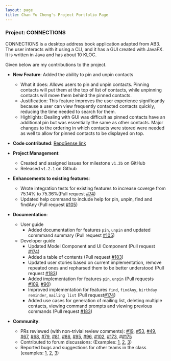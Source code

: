 ```yaml
---
layout: page
title: Chan Yu Cheng's Project Portfolio Page
---
```


### Project: CONNECTIONS

CONNECTIONS is a desktop address book application adapted from AB3. The user interacts with it using a CLI, and it has a GUI created with JavaFX. It is written in Java and has about 10 KLOC.

Given below are my contributions to the project.

* **New Feature**: Added the ability to pin and unpin contacts
  * What it does: Allows users to pin and unpin contacts. Pinning contacts will put them at the top of list of contacts, while unpinning contacts will move them behind the pinned contacts.
  * Justification: This feature improves the user experience significantly because a user can view frequently contacted contacts quickly, reducing the time needed to search for them.
  * Highlights: Dealing with GUI was difficult as pinned contacts have an additional pin but was essentially the same as other contacts. Major changes to the ordering in which contacts were stored were needed as well to allow for pinned contacts to be displayed on top.

* **Code contributed**: [RepoSense link](https://nus-cs2103-ay2122s1.github.io/tp-dashboard/?search=&sort=groupTitle&sortWithin=title&timeframe=commit&mergegroup=&groupSelect=groupByRepos&breakdown=true&checkedFileTypes=docs~functional-code~test-code~other&since=2021-09-17&tabOpen=true&tabType=authorship&zFR=false&tabAuthor=yucheng11122017&tabRepo=AY2122S1-CS2103-F09-4%2Ftp%5Bmaster%5D&authorshipIsMergeGroup=false&authorshipFileTypes=docs~functional-code~test-code&authorshipIsBinaryFileTypeChecked=false)

* **Project Management**: 
  * Created and assigned issues for milestone `v1.2b` on GitHub
  * Released `v1.2.1` on Github

* **Enhancements to existing features**:
  * Wrote integration tests for existing features to increase coverge from 75.14% to 75.36%(Pull request [\#74]())
  * Updated help command to include help for pin, unpin, find and findAny (Pull request [\#105]())

* **Documentation**:
    * User guide
        * Added documentation for features `pin`, `unpin` and updated commmand summary (Pull request [\#105]())
    * Developer guide 
        * Updated Model Component and UI Component (Pull request [\#174]())
        * Added a table of contents (Pull request [\#183]())
        * Updated user stories based on current implementation, remove repeated ones and repharsed them to be better understood (Pull request [\#183]()) 
        * Added implementation for features `pin`, `unpin` (Pull requests [\#109](), [\#90]())
        * Improved implementation for features `find`, `findAny`, `birthday reminder`, `mailing list` (Pull request[\#174]())
        * Added use cases for generation of mailing list, deleting multiple contacts, viewing command prompts and viewing previous commands (Pull request [\#183]())
          
* **Community**: 
  * PRs reviewed (with non-trivial review comments): [\#19](), [\#53](), [\#49](), [\#67](), [\#68](), [\#79](), [\#81](), [\#86](), [\#95](), [\#96](), [\#102](), [\#173](), #[\#175]()
  * Contributed to forum discussions: (Examples: [1](https://github.com/nus-cs2103-AY2122S1/forum/issues/185), [2](https://github.com/nus-cs2103-AY2122S1/forum/issues/81#issuecomment-905234382), [3](https://github.com/nus-cs2103-AY2122S1/forum/issues/133#issuecomment-908359221))
  * Reported bugs and suggestions for other teams in the class (examples: [1](https://github.com/yucheng11122017/ped/issues/19), [2](https://github.com/yucheng11122017/ped/issues/18), [3](https://github.com/yucheng11122017/ped/issues/12))
    




